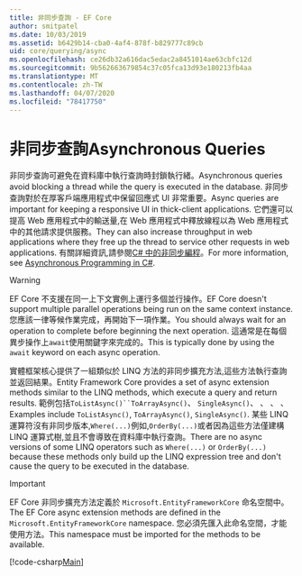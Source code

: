 ```yaml
---
title: 非同步查詢 - EF Core
author: smitpatel
ms.date: 10/03/2019
ms.assetid: b6429b14-cba0-4af4-878f-b829777c89cb
uid: core/querying/async
ms.openlocfilehash: ce26db32a616dac5edac2a8451014ae63cbfc12d
ms.sourcegitcommit: 9b562663679854c37c05fca13d93e180213fb4aa
ms.translationtype: MT
ms.contentlocale: zh-TW
ms.lasthandoff: 04/07/2020
ms.locfileid: "78417750"
---
```

# <a name="asynchronous-queries"></a><span data-ttu-id="f61a9-102">非同步查詢</span><span class="sxs-lookup"><span data-stu-id="f61a9-102">Asynchronous Queries</span></span>

<span data-ttu-id="f61a9-103">非同步查詢可避免在資料庫中執行查詢時封鎖執行緒。</span><span class="sxs-lookup"><span data-stu-id="f61a9-103">Asynchronous queries avoid blocking a thread while the query is executed in the database.</span></span> <span data-ttu-id="f61a9-104">非同步查詢對於在厚客戶端應用程式中保留回應式 UI 非常重要。</span><span class="sxs-lookup"><span data-stu-id="f61a9-104">Async queries are important for keeping a responsive UI in thick-client applications.</span></span> <span data-ttu-id="f61a9-105">它們還可以提高 Web 應用程式中的輸送量,在 Web 應用程式中釋放線程以為 Web 應用程式中的其他請求提供服務。</span><span class="sxs-lookup"><span data-stu-id="f61a9-105">They can also increase throughput in web applications where they free up the thread to service other requests in web applications.</span></span> <span data-ttu-id="f61a9-106">有關詳細資訊,請參閱[C# 中的非同步編程](/dotnet/csharp/async)。</span><span class="sxs-lookup"><span data-stu-id="f61a9-106">For more information, see [Asynchronous Programming in C#](/dotnet/csharp/async).</span></span>

> [!WARNING]  
> <span data-ttu-id="f61a9-107">EF Core 不支援在同一上下文實例上運行多個並行操作。</span><span class="sxs-lookup"><span data-stu-id="f61a9-107">EF Core doesn't support multiple parallel operations being run on the same context instance.</span></span> <span data-ttu-id="f61a9-108">您應該一律等候作業完成，再開始下一項作業。</span><span class="sxs-lookup"><span data-stu-id="f61a9-108">You should always wait for an operation to complete before beginning the next operation.</span></span> <span data-ttu-id="f61a9-109">這通常是在每個異步操作上`await`使用關鍵字來完成的。</span><span class="sxs-lookup"><span data-stu-id="f61a9-109">This is typically done by using the `await` keyword on each async operation.</span></span>

<span data-ttu-id="f61a9-110">實體框架核心提供了一組類似於 LINQ 方法的非同步擴充方法,這些方法執行查詢並返回結果。</span><span class="sxs-lookup"><span data-stu-id="f61a9-110">Entity Framework Core provides a set of async extension methods similar to the LINQ methods, which execute a query and return results.</span></span> <span data-ttu-id="f61a9-111">範例包括`ToListAsync()``ToArrayAsync()`、 `SingleAsync()`、 、 、 、</span><span class="sxs-lookup"><span data-stu-id="f61a9-111">Examples include `ToListAsync()`, `ToArrayAsync()`, `SingleAsync()`.</span></span> <span data-ttu-id="f61a9-112">某些 LINQ 運算符沒有非同步版本,`Where(...)`例如,`OrderBy(...)`或者因為這些方法僅建構 LINQ 運算式樹,並且不會導致在資料庫中執行查詢。</span><span class="sxs-lookup"><span data-stu-id="f61a9-112">There are no async versions of some LINQ operators such as `Where(...)` or `OrderBy(...)` because these methods only build up the LINQ expression tree and don't cause the query to be executed in the database.</span></span>

> [!IMPORTANT]  
> <span data-ttu-id="f61a9-113">EF Core 非同步擴充方法定義於 `Microsoft.EntityFrameworkCore` 命名空間中。</span><span class="sxs-lookup"><span data-stu-id="f61a9-113">The EF Core async extension methods are defined in the `Microsoft.EntityFrameworkCore` namespace.</span></span> <span data-ttu-id="f61a9-114">您必須先匯入此命名空間，才能使用方法。</span><span class="sxs-lookup"><span data-stu-id="f61a9-114">This namespace must be imported for the methods to be available.</span></span>

[!code-csharp[Main](../../../samples/core/Querying/Async/Sample.cs#ToListAsync)]
